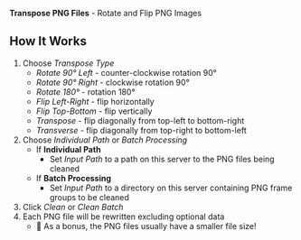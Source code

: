 **Transpose PNG Files** - Rotate and Flip PNG Images

## How It Works
1. Choose _Transpose Type_
    - _Rotate 90° Left_ - counter-clockwise rotation 90°
    - _Rotate 90° Right_ - clockwise rotation 90°
    - _Rotate 180°_ - rotation 180°
    - _Flip Left-Right_ - flip horizontally
    - _Flip Top-Bottom_ - flip vertically
    - _Transpose_ - flip diagonally from top-left to bottom-right
    - _Transverse_ - flip diagonally from top-right to bottom-left
1. Choose _Individual Path_ or _Batch Processing_
    - If **Individual Path**
        - Set _Input Path_ to a path on this server to the PNG files being cleaned
    - If **Batch Processing**
        - Set _Input Path_ to a directory on this server containing PNG frame groups to be cleaned
1. Click _Clean_ or _Clean Batch_
1. Each PNG file will be rewritten excluding optional data
    - 🎁 As a bonus, the PNG files usually have a smaller file size!
